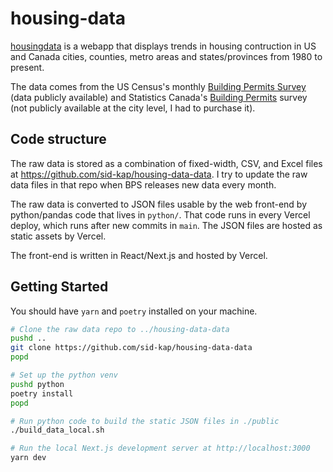 # housing-data

[housingdata](https://housingdata.app) is a webapp that displays trends in housing contruction in US and Canada cities, counties, metro areas and states/provinces from 1980 to present.

The data comes from the US Census's monthly [Building Permits Survey](https://www.census.gov/construction/bps/index.html) (data publicly available) and Statistics Canada's [Building Permits](https://www23.statcan.gc.ca/imdb/p2SV.pl?Function=getSurvey&SDDS=2802) survey (not publicly available at the city level, I had to purchase it).

## Code structure

The raw data is stored as a combination of fixed-width, CSV, and Excel files at https://github.com/sid-kap/housing-data-data. I try to update the raw data files in that repo when BPS releases new data every month.

The raw data is converted to JSON files usable by the web front-end by python/pandas code that lives in `python/`. That code runs in every Vercel deploy, which runs after new commits in `main`. The JSON files are hosted as static assets by Vercel.

The front-end is written in React/Next.js and hosted by Vercel.

## Getting Started

You should have `yarn` and `poetry` installed on your machine.

```sh
# Clone the raw data repo to ../housing-data-data
pushd ..
git clone https://github.com/sid-kap/housing-data-data
popd

# Set up the python venv
pushd python
poetry install
popd

# Run python code to build the static JSON files in ./public
./build_data_local.sh

# Run the local Next.js development server at http://localhost:3000
yarn dev
```
